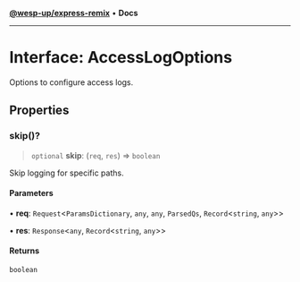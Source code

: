 [**@wesp-up/express-remix**](../README.md) • **Docs**

***

# Interface: AccessLogOptions

Options to configure access logs.

## Properties

### skip()?

> `optional` **skip**: (`req`, `res`) => `boolean`

Skip logging for specific paths.

#### Parameters

• **req**: `Request`\<`ParamsDictionary`, `any`, `any`, `ParsedQs`, `Record`\<`string`, `any`\>\>

• **res**: `Response`\<`any`, `Record`\<`string`, `any`\>\>

#### Returns

`boolean`
